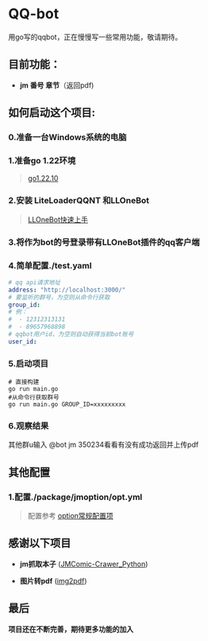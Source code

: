 # QQ-bot
用go写的qqbot，正在慢慢写一些常用功能，敬请期待。
## 目前功能：
* **jm 番号 章节**（返回pdf)

## 如何启动这个项目:
### 0.准备一台Windows系统的电脑
### 1.准备go 1.22环境 
> [go1.22.10](https://golang.google.cn/dl/go1.22.10.windows-amd64.msi) 
### 2.安装 LiteLoaderQQNT 和LLOneBot
> [LLOneBot快速上手](https://llonebot.com/zh-CN/guide/getting-started)
### 3.将作为bot的号登录带有LLOneBot插件的qq客户端
### 4.简单配置./test.yaml
```yaml
# qq api请求地址
address: "http://localhost:3000/"
# 要监听的群号，为空则从命令行获取
group_id:
# 例：
#  - 12312313131
#  - 89657968898
# qqbot用户id，为空则自动获得当前bot账号
user_id:
```

### 5.启动项目
```shell
# 直接构建
go run main.go
#从命令行获取群号
go run main.go GROUP_ID=xxxxxxxxx
```
### 6.观察结果
其他群u输入 @bot jm 350234看看有没有成功返回并上传pdf

## 其他配置
### 1.配置./package/jmoption/opt.yml
> 配置参考 [option常规配置项](https://jmcomic.readthedocs.io/zh-cn/latest/option_file_syntax/)
## 感谢以下项目
* **jm抓取本子** ([JMComic-Crawer_Python](https://github.com/hect0x7/JMComic-Crawler-Python))

* **图片转pdf** ([img2pdf](https://gitlab.mister-muffin.de/josch/img2pdf))

## 最后
**项目还在不断完善，期待更多功能的加入**

